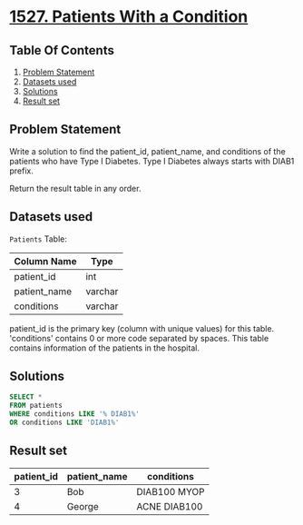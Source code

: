 # [1527. Patients With a Condition](https://leetcode.com/problems/patients-with-a-condition/description/)

## Table Of Contents
1. [Problem Statement](#problem-statement)
2. [Datasets used](#datasets-used)
3. [Solutions](#solutions)
4. [Result set](#result-set)

## Problem Statement

Write a solution to find the patient_id, patient_name, and conditions of the patients who have Type I Diabetes. Type I Diabetes always starts with DIAB1 prefix.

Return the result table in any order.

## Datasets used

```Patients``` Table:

| Column Name  | Type    |
| ------------ | ------- |
| patient_id   | int     |
| patient_name | varchar |
| conditions   | varchar |

patient_id is the primary key (column with unique values) for this table.
'conditions' contains 0 or more code separated by spaces. 
This table contains information of the patients in the hospital.

## Solutions

```sql
SELECT *
FROM patients 
WHERE conditions LIKE '% DIAB1%' 
OR conditions LIKE 'DIAB1%'
```

## Result set

| patient_id | patient_name | conditions   |
| ---------- | ------------ | ------------ |
| 3          | Bob          | DIAB100 MYOP |
| 4          | George       | ACNE DIAB100 |